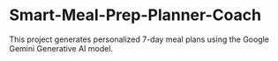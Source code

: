 # Smart-Meal-Prep-Planner-Coach
This project generates personalized 7-day meal plans using the Google Gemini Generative AI model. 

